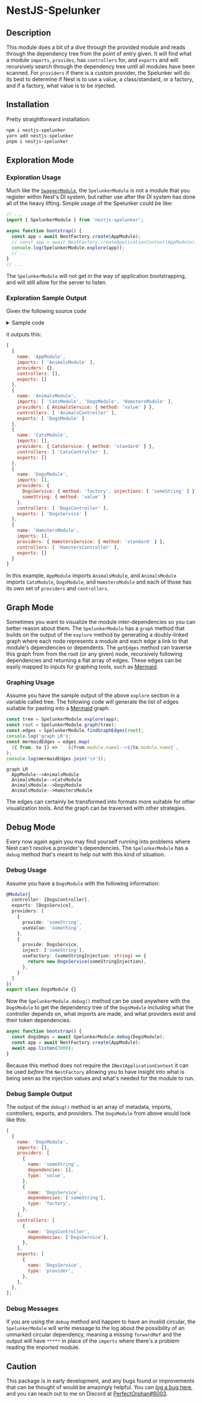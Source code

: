 # NestJS-Spelunker

## Description

This module does a bit of a dive through the provided module and reads through the dependency tree from the point of entry given. It will find what a module `imports`, `provides`, has `controllers` for, and `exports` and will recursively search through the dependency tree until all modules have been scanned. For `providers` if there is a custom provider, the Spelunker will do its best to determine if Nest is to use a value, a class/standard, or a factory, and if a factory, what value is to be injected.

## Installation

Pretty straightforward installation:

```sh
npm i nestjs-spelunker
yarn add nestjs-spelunker
pnpm i nestjs-spelunker
```

## Exploration Mode

### Exploration Usage

Much like the [`SwaggerModule`](https://github.com/nestjs/swagger), the `SpelunkerModule` is not a module that you register within Nest's DI system, but rather use after the DI system has done all of the heavy lifting. Simple usage of the Spelunker could be like:

```ts
// ...
import { SpelunkerModule } from 'nestjs-spelunker'; 

async function bootstrap() {
  const app = await NestFactory.create(AppModule);
  // const app = await NestFactory.createApplicationContext(AppModule);
  console.log(SpelunkerModule.explore(app));
  // ...
}
// ...
```

The `SpelunkerModule` will not get in the way of application bootstrapping, and will still allow for the server to listen.

### Exploration Sample Output

Given the following source code

<details>
<summary>Sample code</summary>

```ts
// main.ts
import * as util from 'util'
import { NestFactory } from '@nestjs/core'
import { SpelunkerModule } from 'nestjs-spelunker'
import { AppModule } from './app.module'

async function bootstrap() {
  const app = await NestFactory.createApplicationContext(AppModule, { logger: false })
  console.log(
    util.inspect( SpelunkerModule.explore(app), { depth: Infinity, colors: true } )
  )
}
bootstrap();

// src/app.module.ts
import { Module, Injectable, Controller } from '@nestjs/common'

@Controller('hamsters')
export class HamstersController {}
@Injectable()
export class HamstersService {}

@Module({
  controllers: [HamstersController],
  providers: [HamstersService],
})
export class HamstersModule {}


@Controller('dogs')
export class DogsController {}
export class DogsService {}

@Module({
  controllers: [DogsController],
  providers: [
    {
      provide: DogsService,
      inject: ['someString'],
      useFactory: (str: string) => new DogsService(),
    },
    {
      provide: 'someString',
      useValue: 'my string',
    },
  ],
  exports: [DogsService],
})
export class DogsModule {}


@Controller('cats')
export class CatsController {}
@Injectable()
export class CatsService {}

@Module({
  controllers: [CatsController],
  providers: [CatsService],
})
export class CatsModule {}


export class AnimalsService {}
@Controller('animals')
export class AnimalsController {}

@Module({
  imports: [CatsModule, DogsModule, HamstersModule],
  controllers: [AnimalsController],
  providers: [
    {
      provide: AnimalsService,
      useValue: new AnimalsService(),
    }
  ],
  exports: [DogsModule],
})
export class AnimalsModule {}


@Module({
  imports: [AnimalsModule],
})
export class AppModule {}
```

</details>

it outputs this:

```js
[
  {
    name: 'AppModule',
    imports: [ 'AnimalsModule' ],
    providers: {},
    controllers: [],
    exports: []
  },
  {
    name: 'AnimalsModule',
    imports: [ 'CatsModule', 'DogsModule', 'HamstersModule' ],
    providers: { AnimalsService: { method: 'value' } },
    controllers: [ 'AnimalsController' ],
    exports: [ 'DogsModule' ]
  },
  {
    name: 'CatsModule',
    imports: [],
    providers: { CatsService: { method: 'standard' } },
    controllers: [ 'CatsController' ],
    exports: []
  },
  {
    name: 'DogsModule',
    imports: [],
    providers: {
      DogsService: { method: 'factory', injections: [ 'someString' ] },
      someString: { method: 'value' }
    },
    controllers: [ 'DogsController' ],
    exports: [ 'DogsService' ]
  },
  {
    name: 'HamstersModule',
    imports: [],
    providers: { HamstersService: { method: 'standard' } },
    controllers: [ 'HamstersController' ],
    exports: []
  }
]
```

In this example, `AppModule` imports `AnimalsModule`, and `AnimalsModule` imports `CatsModule`, `DogsModule`, and `HamstersModule` and each of those has its own set of `providers` and `controllers`.

## Graph Mode

Sometimes you want to visualize the module inter-dependencies so you can better reason about them. The `SpelunkerModule` has a `graph` method that builds on the output of the `explore` method by generating a doubly-linked graph where each node represents a module and each edge a link to that module's dependencies or dependents. The `getEdges` method can traverse this graph from from the root (or any given) node, recursively following dependencies and returning a flat array of edges. These edges can be easily mapped to inputs for graphing tools, such as [Mermaid](https://mermaid-js.github.io/mermaid/#/).

### Graphing Usage

Assume you have the sample output of the above `explore` section in a variable called tree. The following code will generate the list of edges suitable for pasting into a [Mermaid](https://mermaid-js.github.io/mermaid/#/) graph.

```ts
const tree = SpelunkerModule.explore(app);
const root = SpelunkerModule.graph(tree);
const edges = SpelunkerModule.findGraphEdges(root);
console.log('graph LR');
const mermaidEdges = edges.map(
  ({ from, to }) => `  ${from.module.name}-->${to.module.name}`,
);
console.log(mermaidEdges.join('\n'));
```

```mermaid
graph LR
  AppModule-->AnimalsModule
  AnimalsModule-->CatsModule
  AnimalsModule-->DogsModule
  AnimalsModule-->HamstersModule
```

The edges can certainly be transformed into formats more suitable for other visualization tools. And the graph can be traversed with other strategies.

## Debug Mode

Every now again again you may find yourself running into problems where Nest can't resolve a provider's dependencies. The `SpelunkerModule` has a `debug` method that's meant to help out with this kind of situation.

### Debug Usage

Assume you have a `DogsModule` with the following information:

```ts
@Module({
  controller: [DogsController],
  exports: [DogsService],
  providers: [
    {
      provide: 'someString',
      useValue: 'something',
    },
    {
      provide: DogsService,
      inject: ['someString'],
      useFactory: (someStringInjection: string) => {
        return new DogsService(someStringInjection),
      },
    }
  ]
})
export class DogsModule {}
```

Now the `SpelunkerModule.debug()` method can be used anywhere with the `DogsModule` to get the dependency tree of the `DogsModule` including what the controller depends on, what imports are made, and what providers exist and their token dependencies.

```ts
async function bootstrap() {
  const dogsDeps = await SpelunkerModule.debug(DogsModule);
  const app = await NestFactory.create(AppModule);
  await app.listen(3000);
}
```

Because this method does not require the `INestApplicationContext` it can be used _before_ the `NestFactory` allowing you to have insight into what is being seen as the injection values and what's needed for the module to run.

### Debug Sample Output

The output of the `debug()` method is an array of metadata, imports, controllers, exports, and providers. The `DogsModule` from above would look like this:

```js
[
  {
    name: 'DogsModule',
    imports: [],
    providers: [
      {
        name: 'someString',
        dependencies: [],
        type: 'value',
      },
      {
        name: 'DogsService',
        dependencies: ['someString'],
        type: 'factory',
      },
    ],
    controllers: [
      {
        name: 'DogsController',
        dependencies: ['DogsService'],
      },
    ],
    exports: [
      {
        name: 'DogsService',
        type: 'provider',
      },
    ],
  },
];
```

### Debug Messages

If you are using the `debug` method and happen to have an invalid circular, the `SpelunkerModule` will write message to the log about the possibility of an unmarked circular dependency, meaning a missing `forwardRef` and the output will have `*****` in place of the `imports` where there's a problem reading the imported module.

## Caution

This package is in early development, and any bugs found or improvements that can be thought of would be amazingly helpful. You can [log a bug here](../../issues/new), and you can reach out to me on Discord at [PerfectOrphan#6003](https://discordapp.com).

